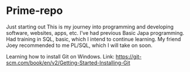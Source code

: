 # Prime-repo
Just starting out
This is my journey into programming and developing software, websites, apps, etc.
I've had previous Basic Japa programming. Had training in SQL, basic, which I intend to continue learning. 
My friend Joey recommended to me PL/SQL, which I will take on soon. 

Learning how to install Git on Windows. 
Link: https://git-scm.com/book/en/v2/Getting-Started-Installing-Git 
